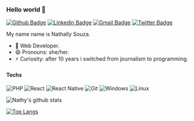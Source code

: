 ### Hello world 👋

[![Github Badge](https://img.shields.io/badge/-Github-000?style=flat-square&logo=Github&logoColor=white&link=https://github.com/nathyts)](https://github.com/nathyts)
[![Linkedin Badge](https://img.shields.io/badge/-LinkedIn-blue?style=flat-square&logo=Linkedin&logoColor=white&link=https://www.linkedin.com/in/nathally-souza-7331a71b9/)](https://www.linkedin.com/in/nathally-souza-7331a71b9/)
[![Gmail Badge](https://img.shields.io/badge/-Gmail-c14438?style=flat-square&logo=Gmail&logoColor=white&link=mailto:nathallyccd@gmail.com)](mailto:nathallyccd@gmail.com)
[![Twitter Badge](https://img.shields.io/badge/-Twitter-blue?style=flat-square&logo=Twitter&logoColor=white&link=https://twitter.com/nathally_22)](https://twitter.com/nathally_22)

My name name is Nathally Souza.

- 🌱 Web Developer.
- 😄 Pronouns: she/her.
- ⚡ Curiosity: after 10 years i switched from journalism to programming.

#### Techs
![PHP](https://img.shields.io/badge/-PHP-8892BF?style=flat-square&logo=php&logoColor=white)
![React](https://img.shields.io/badge/-React.js-45b8d8?style=flat-square&logo=react&logoColor=white)
![React Native](https://img.shields.io/badge/-React%20Native-45b8d8?style=flat-square&logo=react&logoColor=white)
![Git](https://img.shields.io/badge/-Git-F05032?style=flat-square&logo=git&logoColor=white)
![Windows](https://img.shields.io/badge/-Windows-00ADEF?style=flat-square&logo=windows&logoColor=white)
![Linux](https://img.shields.io/badge/-Linux-16C60C?style=flat-square&logo=linux&logoColor=white)

![Nathy's github stats](https://github-readme-stats.vercel.app/api?username=nathyts&show_icons=true&theme=radical)

[![Top Langs](https://github-readme-stats.vercel.app/api/top-langs/?username=nathyts&layout=compact&theme=radical)](https://github.com/nathyts/github-readme-stats)

<!--
**nathyts/nathyts** is a ✨ _special_ ✨ repository because its `README.md` (this file) appears on your GitHub profile.


-->
